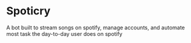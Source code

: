 # Spoticry

A bot built to stream songs on spotify, manage accounts, and automate most task the day-to-day user does on spotify

